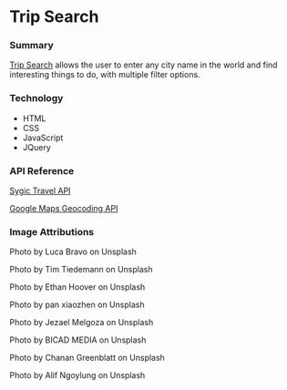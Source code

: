 # Trip Search

### Summary 
[Trip Search](https://jakebetcher.github.io/trip-search/) allows the user to enter any city name in the world and find interesting things to do, with multiple filter options.

### Technology 
* HTML
* CSS
* JavaScript
* JQuery

### API Reference
[Sygic Travel API](http://docs.sygictravelapi.com/1.0/)

[Google Maps Geocoding API](https://developers.google.com/maps/documentation/javascript/geocoding)

### Image Attributions
Photo by Luca Bravo on Unsplash

Photo by Tim Tiedemann on Unsplash

Photo by Ethan Hoover on Unsplash

Photo by pan xiaozhen on Unsplash

Photo by Jezael Melgoza on Unsplash

Photo by BICAD MEDIA on Unsplash

Photo by Chanan Greenblatt on Unsplash

Photo by Alif Ngoylung on Unsplash
